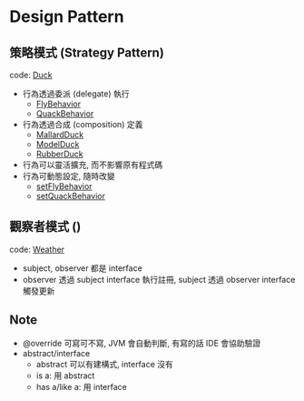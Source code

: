 # Design Pattern

## 策略模式 (Strategy Pattern)

code: [Duck](/src/main/java/com/example/dp/duck)

- 行為透過委派 (delegate) 執行
    - [FlyBehavior](/src/main/java/com/example/dp/duck/FlyBehavior.java)
    - [QuackBehavior](/src/main/java/com/example/dp/duck/QuackBehavior.java)
- 行為透過合成 (composition) 定義
    - [MallardDuck](/src/main/java/com/example/dp/duck/MallardDuck.java#L12)
    - [ModelDuck](/src/main/java/com/example/dp/duck/ModelDuck.java#L12)
    - [RubberDuck](/src/main/java/com/example/dp/duck/RubberDuck.java#L12)
- 行為可以靈活擴充, 而不影響原有程式碼
- 行為可動態設定, 隨時改變
    - [setFlyBehavior](/src/main/java/com/example/dp/duck/Duck.java#L52)
    - [setQuackBehavior](/src/main/java/com/example/dp/duck/Duck.java#L56)

## 觀察者模式 ()

code: [Weather](/src/main/java/com/example/dp/weather)

- subject, observer 都是 interface
- observer 透過 subject interface 執行註冊, subject 透過 observer interface 觸發更新

## Note

- @override 可寫可不寫, JVM 會自動判斷, 有寫的話 IDE 會協助驗證
- abstract/interface
    - abstract 可以有建構式, interface 沒有
    - is a: 用 abstract
    - has a/like a: 用 interface